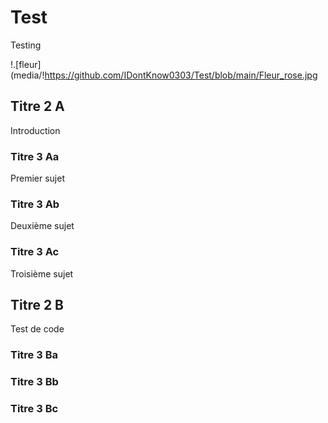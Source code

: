 # Test
Testing

!.[fleur](media/!https://github.com/IDontKnow0303/Test/blob/main/Fleur_rose.jpg


## Titre 2 A

Introduction

### Titre 3 Aa

Premier sujet

### Titre 3 Ab

Deuxième sujet

### Titre 3 Ac

Troisième sujet

## Titre 2 B

Test de code

### Titre 3 Ba



### Titre 3 Bb



### Titre 3 Bc
